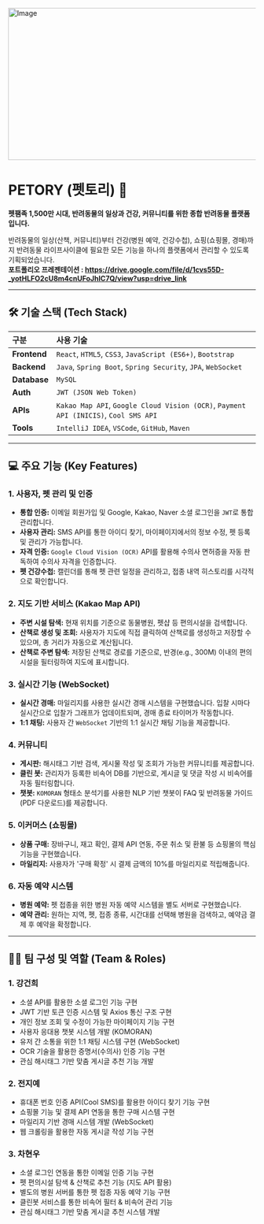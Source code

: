<img width="791" height="309" alt="Image" src="https://github.com/user-attachments/assets/2a134c8d-4c6c-4097-9bff-c0442eb5ac52" /><br/>
#  PETORY (펫토리) 🐾

**펫팸족 1,500만 시대, 반려동물의 일상과 건강, 커뮤니티를 위한 종합 반려동물 플랫폼입니다.**

반려동물의 일상(산책, 커뮤니티)부터 건강(병원 예약, 건강수첩), 쇼핑(쇼핑몰, 경매)까지 반려동물 라이프사이클에 필요한 모든 기능을 하나의 플랫폼에서 관리할 수 있도록 기획되었습니다.   
**포트폴리오 프레젠테이션 : https://drive.google.com/file/d/1cvs55D-_yotHLFO2cU8m4cnUFoJhlC7Q/view?usp=drive_link**

---

## 🛠 기술 스택 (Tech Stack)

| 구분 | 사용 기술 |
| :--- | :--- |
| **Frontend** | `React`, `HTML5`, `CSS3`, `JavaScript (ES6+)`, `Bootstrap` |
| **Backend** | `Java`, `Spring Boot`, `Spring Security`, `JPA`, `WebSocket` |
| **Database** | `MySQL` |
| **Auth** | `JWT (JSON Web Token)` |
| **APIs** | `Kakao Map API`, `Google Cloud Vision (OCR)`, `Payment API (INICIS)`, `Cool SMS API` |
| **Tools** | `IntelliJ IDEA`, `VSCode`, `GitHub`, `Maven` |

---

## 💻 주요 기능 (Key Features)

### 1. 사용자, 펫 관리 및 인증
* **통합 인증:** 이메일 회원가입 및 Google, Kakao, Naver 소셜 로그인을 `JWT`로 통합 관리합니다.
* **사용자 관리:** SMS API를 통한 아이디 찾기, 마이페이지에서의 정보 수정, 펫 등록 및 관리가 가능합니다.
* **자격 인증:** `Google Cloud Vision (OCR)` API를 활용해 수의사 면허증을 자동 판독하여 수의사 자격을 인증합니다.
* **펫 건강수첩:** 캘린더를 통해 펫 관련 일정을 관리하고, 접종 내역 히스토리를 시각적으로 확인합니다.

### 2. 지도 기반 서비스 (Kakao Map API)
* **주변 시설 탐색:** 현재 위치를 기준으로 동물병원, 펫샵 등 편의시설을 검색합니다.
* **산책로 생성 및 조회:** 사용자가 지도에 직접 클릭하여 산책로를 생성하고 저장할 수 있으며, 총 거리가 자동으로 계산됩니다.
* **산책로 주변 탐색:** 저장된 산책로 경로를 기준으로, 반경(e.g., 300M) 이내의 편의시설을 필터링하여 지도에 표시합니다.

### 3. 실시간 기능 (WebSocket)
* **실시간 경매:** 마일리지를 사용한 실시간 경매 시스템을 구현했습니다. 입찰 시마다 실시간으로 입찰가 그래프가 업데이트되며, 경매 종료 타이머가 작동합니다.
* **1:1 채팅:** 사용자 간 `WebSocket` 기반의 1:1 실시간 채팅 기능을 제공합니다.

### 4. 커뮤니티
* **게시판:** 해시태그 기반 검색, 게시물 작성 및 조회가 가능한 커뮤니티를 제공합니다.
* **클린 봇:** 관리자가 등록한 비속어 DB를 기반으로, 게시글 및 댓글 작성 시 비속어를 자동 필터링합니다.
* **챗봇:** `KOMORAN` 형태소 분석기를 사용한 NLP 기반 챗봇이 FAQ 및 반려동물 가이드(PDF 다운로드)를 제공합니다.

### 5. 이커머스 (쇼핑몰)
* **상품 구매:** 장바구니, 재고 확인, 결제 API 연동, 주문 취소 및 환불 등 쇼핑몰의 핵심 기능을 구현했습니다.
* **마일리지:** 사용자가 '구매 확정' 시 결제 금액의 10%를 마일리지로 적립해줍니다.

### 6. 자동 예약 시스템
* **병원 예약:** 펫 접종을 위한 병원 자동 예약 시스템을 별도 서버로 구현했습니다.
* **예약 관리:** 원하는 지역, 펫, 접종 종류, 시간대를 선택해 병원을 검색하고, 예약금 결제 후 예약을 확정합니다.

---

## 👨‍💻 팀 구성 및 역할 (Team & Roles)

### 1. 강건희
* 소셜 API를 활용한 소셜 로그인 기능 구현
* JWT 기반 토큰 인증 시스템 및 Axios 통신 구조 구현
* 개인 정보 조회 및 수정이 가능한 마이페이지 기능 구현
* 사용자 응대용 챗봇 시스템 개발 (KOMORAN)
* 유저 간 소통을 위한 1:1 채팅 시스템 구현 (WebSocket)
* OCR 기술을 활용한 증명서(수의사) 인증 기능 구현
* 관심 해시태그 기반 맞춤 게시글 추천 기능 개발

### 2. 전지예
* 휴대폰 번호 인증 API(Cool SMS)를 활용한 아이디 찾기 기능 구현
* 쇼핑몰 기능 및 결제 API 연동을 통한 구매 시스템 구현
* 마일리지 기반 경매 시스템 개발 (WebSocket)
* 웹 크롤링을 활용한 자동 게시글 작성 기능 구현

### 3. 차현우
* 소셜 로그인 연동을 통한 이메일 인증 기능 구현
* 펫 편의시설 탐색 & 산책로 추천 기능 (지도 API 활용)
* 별도의 병원 서버를 통한 펫 접종 자동 예약 기능 구현
* 클린봇 서비스를 통한 비속어 필터 & 비속어 관리 기능
* 관심 해시태그 기반 맞춤 게시글 추천 시스템 개발
